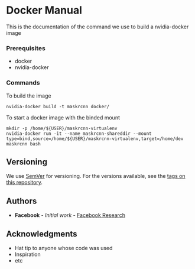 # Docker Manual

This is the documentation of the command we use to build a nvidia-docker image 


### Prerequisites
* docker
* nvidia-docker


### Commands 

To build the image 

```
nvidia-docker build -t maskrcnn docker/
```

To start a docker image with the binded mount

```
mkdir -p /home/${USER}/maskrcnn-virtualenv
nvidia-docker run -it --name maskrcnn-shareddir --mount type=bind,source=/home/${USER}/maskrcnn-virtualenv,target=/home/dev maskrcnn bash
```

## Versioning

We use [SemVer](http://semver.org/) for versioning. For the versions available, see the [tags on this repository](https://github.com/your/project/tags). 

## Authors

* **Facebook** - *Initial work* - [Facebook Research](https://github.com/facebookresearch/maskrcnn-benchmark)



## Acknowledgments

* Hat tip to anyone whose code was used
* Inspiration
* etc
